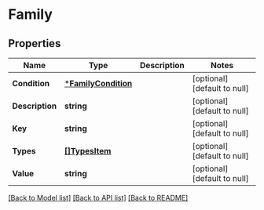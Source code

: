 # Family

## Properties
Name | Type | Description | Notes
------------ | ------------- | ------------- | -------------
**Condition** | [***FamilyCondition**](FamilyCondition.md) |  | [optional] [default to null]
**Description** | **string** |  | [optional] [default to null]
**Key** | **string** |  | [optional] [default to null]
**Types** | [**[]TypesItem**](TypesItem.md) |  | [optional] [default to null]
**Value** | **string** |  | [optional] [default to null]

[[Back to Model list]](../README.md#documentation-for-models) [[Back to API list]](../README.md#documentation-for-api-endpoints) [[Back to README]](../README.md)


